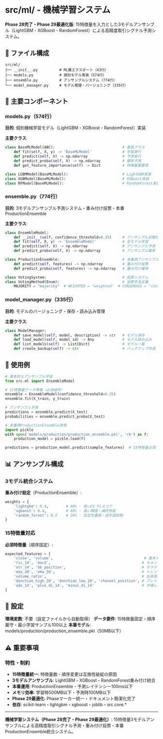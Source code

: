 # src/ml/ - 機械学習システム

**Phase 28完了・Phase 29最適化版**: 15特徴量を入力とした3モデルアンサンブル（LightGBM・XGBoost・RandomForest）による高精度取引シグナル予測システム。

## 📂 ファイル構成

```
src/ml/
├── __init__.py          # ML層エクスポート（43行）
├── models.py            # 個別モデル実装（574行）
├── ensemble.py          # アンサンブルシステム（774行）
└── model_manager.py     # モデル管理・バージョニング（335行）
```

## 🔧 主要コンポーネント

### **models.py（574行）**

**目的**: 個別機械学習モデル（LightGBM・XGBoost・RandomForest）実装

**主要クラス**:
```python
class BaseMLModel(ABC):                               # 基底クラス
    def fit(self, X, y) -> 'BaseMLModel'              # 学習実行
    def predict(self, X) -> np.ndarray                # 予測実行
    def predict_proba(self, X) -> np.ndarray          # 確率予測
    def get_feature_importance(self) -> Dict          # 特徴量重要度

class LGBMModel(BaseMLModel):                         # LightGBM実装
class XGBModel(BaseMLModel):                          # XGBoost実装
class RFModel(BaseMLModel):                           # RandomForest実装
```

### **ensemble.py（774行）**

**目的**: 3モデルアンサンブル予測システム・重み付け投票・本番ProductionEnsemble

**主要クラス**:
```python
class EnsembleModel:
    def __init__(self, confidence_threshold=0.35)     # アンサンブル初期化
    def fit(self, X, y) -> 'EnsembleModel'            # 全モデル学習
    def predict(self, X) -> np.ndarray                # アンサンブル予測
    def predict_proba(self, X) -> np.ndarray          # アンサンブル確率

class ProductionEnsemble:                             # 本番用アンサンブル
    def predict(self, features) -> np.ndarray         # 重み付け投票
    def predict_proba(self, features) -> np.ndarray   # 重み付け確率

class VotingSystem:                                   # 投票システム
class VotingMethod(Enum):                             # 投票手法定義
    MAJORITY = "majority"  # WEIGHTED = "weighted"  # CONSENSUS = "consensus"
```

### **model_manager.py（335行）**

**目的**: モデルのバージョニング・保存・読み込み管理

**主要クラス**:
```python
class ModelManager:
    def save_model(self, model, description) -> str   # モデル保存
    def load_model(self, model_id) -> Any             # モデル読み込み
    def list_models(self) -> List[Dict]               # モデル一覧
    def create_backup(self) -> str                    # バックアップ作成
```

## 🚀 使用例

```python
# 基本的なアンサンブル学習
from src.ml import EnsembleModel

# 15特徴量データ準備（必須順序）
ensemble = EnsembleModel(confidence_threshold=0.35)
ensemble.fit(X_train, y_train)

# アンサンブル予測
predictions = ensemble.predict(X_test)
probabilities = ensemble.predict_proba(X_test)

# 本番用ProductionEnsemble使用
import pickle
with open('models/production/production_ensemble.pkl', 'rb') as f:
    production_model = pickle.load(f)

predictions = production_model.predict(sample_features)  # 15特徴量必須
```

## 📊 アンサンブル構成

### **3モデル統合システム**

**重み付け設定**（ProductionEnsemble）:
```python
weights = {
    'lightgbm': 0.4,        # 40% - 高いCV F1スコア
    'xgboost': 0.4,         # 40% - 高い精度・補完性能
    'random_forest': 0.2    # 20% - 安定性重視・過学習抑制
}
```

### **15特徴量対応**

**必須特徴量**（順序固定）:
```python
expected_features = [
    'close', 'volume',                                          # 基本データ（2個）
    'rsi_14', 'macd',                                          # モメンタム（2個）
    'atr_14', 'bb_position',                                   # ボラティリティ（2個）
    'ema_20', 'ema_50',                                        # トレンド（2個）
    'volume_ratio',                                            # 出来高（1個）
    'donchian_high_20', 'donchian_low_20', 'channel_position', # ブレイクアウト（3個）
    'adx_14', 'plus_di_14', 'minus_di_14'                      # 市場レジーム（3個）
]
```

## 🔧 設定

**環境変数**: 不要（設定ファイルから自動取得）
**データ要件**: 15特徴量固定・順序厳守・最小学習サンプル100以上
**本番モデル**: models/production/production_ensemble.pkl（50MB以下）

## ⚠️ 重要事項

### **特性・制約**
- **15特徴量統一**: 特徴量数・順序変更は互換性破綻の原因
- **3モデルアンサンブル**: LightGBM・XGBoost・RandomForest重み付け統合
- **本番運用**: ProductionEnsemble・予測レイテンシー100ms以下
- **メモリ効率**: 学習時500MB以下・予測時100MB以下
- **Phase 29最適化**: Phaseマーカー統一・ドキュメント簡潔化完了
- **依存**: scikit-learn・lightgbm・xgboost・joblib・src.core.*

---

**機械学習システム（Phase 28完了・Phase 29最適化）**: 15特徴量3モデルアンサンブルによる高精度取引シグナル予測・重み付け投票・本番ProductionEnsemble統合システム。